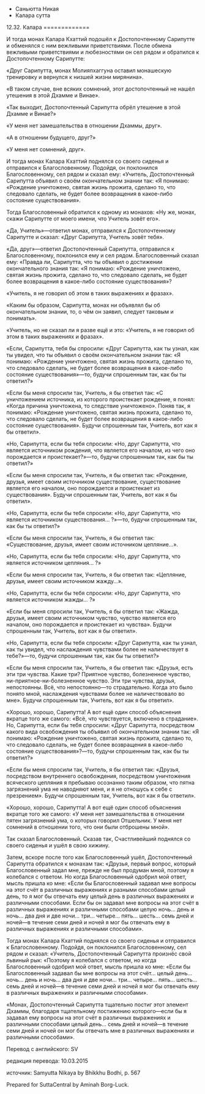 









* Саньютта Никая
* Калара сутта


12\.32\. Калара
\=\=\=\=\=\=\=\=\=\=\=\=\=



И тогда монах Калара Кхаттий подошёл к Достопочтенному Сарипутте и обменялся с ним вежливыми приветствиями\. После обмена вежливыми приветствиями и любезностями он сел рядом и обратился к Достопочтенному Сарипутте:


«Друг Сарипутта, монах Молияпхаггуна оставил монашескую тренировку и вернулся к низшей жизни мирянина»\.


«В таком случае, вне всяких сомнений, этот достопочтенный не нашёл утешения в этой Дхамме и Винае»\.


«Так выходит, Достопочтенный Сарипутта обрёл утешение в этой Дхамме и Винае?»


«У меня нет замешательства в отношении Дхаммы, друг»\.


«А в отношении будущего, друг?»


«У меня нет сомнений, друг»\.


И тогда монах Калара Кхаттий поднялся со своего сиденья и отправился к Благословенному\. Подойдя, он поклонился Благословенному, сел рядом и сказал ему: «Учитель, Достопочтенный Сарипутта объявил о своём окончательном знании так: «Я понимаю: «Рождение уничтожено, святая жизнь прожита, сделано то, что следовало сделать, не будет более возвращения в какое\-либо состояние существования»\.


Тогда Благословенный обратился к одному из монахов: «Ну же, монах, скажи Сарипутте от моего имени, что Учитель зовёт его»\.


«Да, Учитель»—ответил монах, отправился к Достопочтенному Сарипутте и сказал: «Друг Сарипутта, Учитель зовёт тебя»\.


«Да, друг»—ответил Достопочтенный Сарипутта, отправился к Благословенному, поклонился ему и сел рядом\. Благословенный сказал ему: «Правда ли, Сарипутта, что ты объявил о достижении окончательного знания так: «Я понимаю: «Рождение уничтожено, святая жизнь прожита, сделано то, что следовало сделать, не будет более возвращения в какое\-либо состояние существования»?


«Учитель, я не говорил об этом в таких выражениях и фразах»\.


«Каким бы образом, Сарипутта, монах ни объявлял бы об окончательном знании, то, о чём он заявил, следует таковым и понимать»\.


«Учитель, но не сказал ли я разве ещё и это: «Учитель, я не говорил об этом в таких выражениях и фразах»\.


«Если, Сарипутта, тебя бы спросили: «Друг Сарипутта, как ты узнал, как ты увидел, что ты объявил о своём окончательном знании так: «Я понимаю: «Рождение уничтожено, святая жизнь прожита, сделано то, что следовало сделать, не будет более возвращения в какое\-либо состояние существования»—то, будучи спрошенным так, как бы ты ответил?»


«Если бы меня спросили так, Учитель, я бы ответил так: «С уничтожением источника, из которого проистекает рождение, я понял: «Когда причина уничтожена, то следствие уничтожено»\. Поняв так, я понимаю: «Рождение уничтожено, святая жизнь прожита, сделано то, что следовало сделать, не будет более возвращения в какое\-либо состояние существования»\. Будучи спрошенным так, Учитель, вот как я бы ответил»\.


«Но, Сарипутта, если бы тебя спросили: «Но, друг Сарипутта, что является источником рождения, что является его началом, из чего оно порождается и проистекает?»—то, будучи спрошенным так, как бы ты ответил?»


«Если бы меня спросили так, Учитель, я бы ответил так: «Рождение, друзья, имеет своим источником существование, существование является его началом, оно порождается и проистекает из существования»\. Будучи спрошенным так, Учитель, вот как я бы ответил»\.


«Но, Сарипутта, если бы тебя спросили: «Но, друг Сарипутта, что является источником существования… ?»—то, будучи спрошенным так, как бы ты ответил?»


«Если бы меня спросили так, Учитель, я бы ответил так: «Существование, друзья, имеет своим источником цепляние…»\.


«Но, Сарипутта, если бы тебя спросили: «Но, друг Сарипутта, что является источником цепляния… ?»


«Если бы меня спросили так, Учитель, я бы ответил так: «Цепляние, друзья, имеет своим источником жажду…»\.


«Но, Сарипутта, если бы тебя спросили: «Но, друг Сарипутта, что является источником жажды… ?»


«Если бы меня спросили так, Учитель, я бы ответил так: «Жажда, друзья, имеет своим источником чувство, чувство является его началом, оно порождается и проистекает из чувства»\. Будучи спрошенным так, Учитель, вот как я бы ответил»\.


«Но, Сарипутта, если бы тебя спросили: «Друг Сарипутта, как ты узнал, как ты увидел, что наслаждения чувствами более не наличествует в тебе?»—то, будучи спрошенным так, как бы ты ответил?»


«Если бы меня спросили так, Учитель, я бы ответил так: «Друзья, есть эти три чувства\. Какие три? Приятное чувство, болезненное чувство, ни\-приятное\-ни\-болезненное чувство\. Эти три чувства, друзья, непостоянны\. Всё, что непостоянно—то страдательно\. Когда это было понято мной, наслаждения чувствами более не наличествовало во мне»\. Будучи спрошенным так, Учитель, вот как я бы ответил»\.


«Хорошо, хорошо, Сарипутта\! А вот ещё один способ объяснения вкратце того же самого: «Всё, что чувствуется, включено в страдание»\. Но, Сарипутта, если бы тебя спросили: «Друг Сарипутта, посредством какого вида освобождения ты объявил об окончательном знании так: «Я понимаю: «Рождение уничтожено, святая жизнь прожита, сделано то, что следовало сделать, не будет более возвращения в какое\-либо состояние существования»?—то, будучи спрошенным так, как бы ты ответил?»


«Если бы меня спросили так, Учитель, я бы ответил так: «Друзья, посредством внутреннего освобождения, посредством уничтожения всяческого цепляния я пребываю осознанно таким образом, что пятна загрязнений ума не наводняют меня, и я не отношусь к себе с презрением»\. Будучи спрошенным так, Учитель, вот как я бы ответил»\.


«Хорошо, хорошо, Сарипутта\! А вот ещё один способ объяснения вкратце того же самого: «У меня нет замешательства в отношении пятен загрязнений ума, о которых говорил Отшельник\. У меня нет сомнений в отношении того, что они были отброшены мной»\.


Так сказал Благословенный\. Сказав так, Счастливейший поднялся со своего сиденья и ушёл в свою хижину\.


Затем, вскоре после того как Благословенный ушёл, Достопочтенный Сарипутта обратился к монахам так: «Друзья, первый вопрос, который Благословенный задал мне, прежде не был продуман мной, поэтому я колебался с ответом\. Но когда Благословенный одобрил мой ответ, мысль пришла ко мне: «Если бы Благословенный задавал мне вопросы на этот счёт в различных выражениях и разными способами целый день, то я мог бы отвечать ему целый день в различных выражениях и различными способами\. Если бы он задавал мне вопросы на этот счёт в различных выражениях и различными способами целую ночь… день и ночь… два дня и две ночи… три… четыре… пять… шесть… семь дней и ночей—в течение семи дней и ночей я мог бы отвечать ему в различных выражениях и различными способами»\.


Тогда монах Калара Кхаттий поднялся со своего сиденья и отправился к Благословенному\. Подойдя, он поклонился Благословенному, сел рядом и сказал: «Учитель, Достопочтенный Сарипутта произнёс свой львиный рык: «Поэтому я колебался с ответом, но когда Благословенный одобрил мой ответ, мысль пришла ко мне: «Если бы Благословенный задавал бы мне вопросы на этот счёт… целый день… ночь… день и ночь… два дня и две ночи… три… четыре… пять… шесть… семь дней и ночей—в течение семи дней и ночей я мог бы отвечать ему в различных выражениях и различными способами»\.


«Монах, Достопочтенный Сарипутта тщательно постиг этот элемент Дхаммы, благодаря тщательному постижению которого—если бы я задавал ему вопросы на этот счёт в различных выражениях и различными способами целый день… семь дней и ночей—в течение семи дней и ночей он мог бы отвечать мне в различных выражениях и различными способами»\.



Перевод с английского: SV


редакция перевода: 10\.03\.2015


источник: Samyutta Nikaya by Bhikkhu Bodhi, p\. 567


Prepared for SuttaCentral by Aminah Borg\-Luck\.






